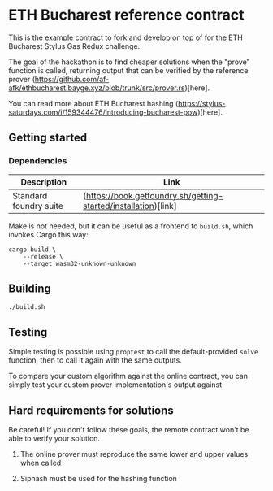 
# ETH Bucharest reference contract

This is the example contract to fork and develop on top of for the ETH Bucharest Stylus
Gas Redux challenge.

The goal of the hackathon is to find cheaper solutions when the "prove" function is
called, returning output that can be verified by the reference prover
(https://github.com/af-afk/ethbucharest.bayge.xyz/blob/trunk/src/prover.rs)[here].

You can read more about ETH Bucharest hashing
(https://stylus-saturdays.com/i/159344476/introducing-bucharest-pow)[here].

## Getting started

### Dependencies

|        Description     |                               Link                              |
|------------------------|-----------------------------------------------------------------|
| Standard foundry suite | (https://book.getfoundry.sh/getting-started/installation)[link] |

Make is not needed, but it can be useful as a frontend to `build.sh`, which invokes Cargo
this way:

	cargo build \
		--release \
		--target wasm32-unknown-unknown

## Building

	./build.sh

## Testing

Simple testing is possible using `proptest` to call the default-provided `solve` function,
then to call it again with the same outputs.

To compare your custom algorithm against the online contract, you can simply test your
custom prover implementation's output against

## Hard requirements for solutions

Be careful! If you don't follow these goals, the remote contract won't be able to verify
your solution.

1. The online prover must reproduce the same lower and upper values when called

2. Siphash must be used for the hashing function
